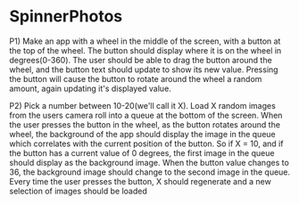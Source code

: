 # SpinnerPhotos
P1) Make an app with a wheel in the middle of the screen, with a button at the top of the wheel. The button should display where it is on the wheel in degrees(0-360). The user should be able to drag the button around the wheel, and the button text should update to show its new value. Pressing the button will cause the button to rotate around the wheel a random amount, again updating it's displayed value.

P2) Pick a number between 10-20(we'll call it X). Load X random images from the users camera roll into a queue at the bottom of the screen. When the user presses the button in the wheel, as the button rotates around the wheel, the background of the app should display the image in the queue which correlates with the current position of the button. So if X = 10, and if the button has a current value of 0 degrees, the first image in the queue should display as the background image. When the button value changes to 36, the background image should change to the second image in the queue. Every time the user presses the button, X should regenerate and a new selection of images should be loaded  
